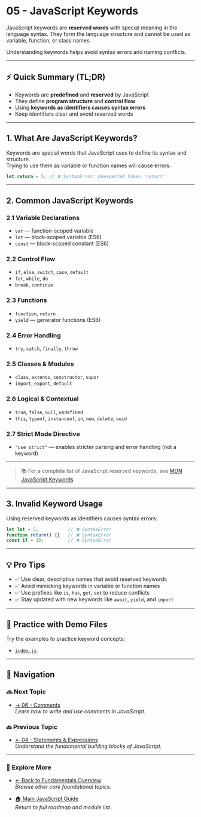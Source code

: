 # 05 - JavaScript Keywords

JavaScript keywords are **reserved words** with special meaning in the language syntax. They form the language structure and cannot be used as variable, function, or class names.  

Understanding keywords helps avoid syntax errors and naming conflicts.

---

## ⚡ Quick Summary (TL;DR)

- Keywords are **predefined** and **reserved** by JavaScript  
- They define **program structure** and **control flow**  
- Using **keywords as identifiers causes syntax errors**  
- Keep identifiers clear and avoid reserved words  

---

## 1. What Are JavaScript Keywords?

Keywords are special words that JavaScript uses to define its syntax and structure.  
Trying to use them as variable or function names will cause errors.

```js
let return = 5; // ❌ SyntaxError: Unexpected token 'return'
```

---

## 2. Common JavaScript Keywords

### 2.1 Variable Declarations

- `var` — function-scoped variable  
- `let` — block-scoped variable (ES6)  
- `const` — block-scoped constant (ES6)  

### 2.2 Control Flow

- `if`, `else`, `switch`, `case`, `default`  
- `for`, `while`, `do`  
- `break`, `continue`  

### 2.3 Functions

- `function`, `return`  
- `yield` — generator functions (ES6)  

### 2.4 Error Handling

- `try`, `catch`, `finally`, `throw`  

### 2.5 Classes & Modules

- `class`, `extends`, `constructor`, `super`  
- `import`, `export`, `default`  

### 2.6 Logical & Contextual

- `true`, `false`, `null`, `undefined`  
- `this`, `typeof`, `instanceof`, `in`, `new`, `delete`, `void`  

### 2.7 Strict Mode Directive

- `"use strict"` — enables stricter parsing and error handling (not a keyword)  

---

> 📚 For a complete list of JavaScript reserved keywords, see [MDN JavaScript Keywords](https://developer.mozilla.org/en-US/docs/Web/JavaScript/Reference/Lexical_grammar#keywords)

---

## 3. Invalid Keyword Usage

Using reserved keywords as identifiers causes syntax errors:

```js
let let = 5;           // ❌ SyntaxError
function return() {}   // ❌ SyntaxError
const if = 10;         // ❌ SyntaxError
```

---

## 💡 Pro Tips

- ✅ Use clear, descriptive names that avoid reserved keywords  
- ✅ Avoid mimicking keywords in variable or function names  
- ✅ Use prefixes like `is`, `has`, `get`, `set` to reduce conflicts  
- ✅ Stay updated with new keywords like `await`, `yield`, and `import`  

---

## 📂 Practice with Demo Files

Try the examples to practice keyword concepts:

- [`index.js`](index.js)

---

## 🔗 Navigation

### 🔜 Next Topic

- [→ 06 - Comments](../06-comments/README.md)  
  *Learn how to write and use comments in JavaScript.*

### 🔙 Previous Topic

- [← 04 - Statements & Expressions](../04-statements-expressions/README.md)  
  *Understand the fundamental building blocks of JavaScript.*

---

### 📂 Explore More

- [← Back to Fundamentals Overview](../README.md)  
  *Browse other core foundational topics.*

- [🏠 Main JavaScript Guide](../../README.md)  
  *Return to full roadmap and module list.*
